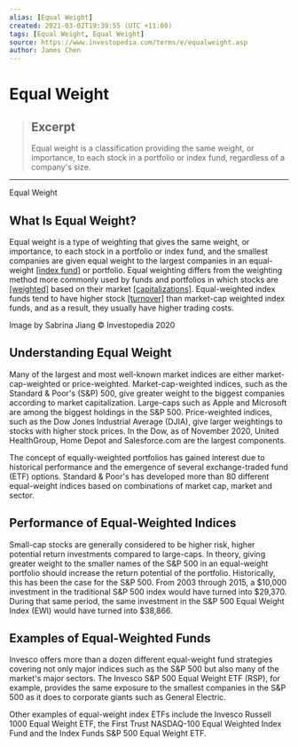 ```yaml
---
alias: [Equal Weight]
created: 2021-03-02T19:39:55 (UTC +11:00)
tags: [Equal Weight, Equal Weight]
source: https://www.investopedia.com/terms/e/equalweight.asp
author: James Chen
---
```


# Equal Weight

> ## Excerpt
> Equal weight is a classification providing the same weight, or importance, to each stock in a portfolio or index fund, regardless of a company's size.

---

Equal Weight
## What Is Equal Weight?

Equal weight is a type of weighting that gives the same weight, or importance, to each stock in a portfolio or index fund, and the smallest companies are given equal weight to the largest companies in an equal-weight [[index fund]](https://www.investopedia.com/terms/i/indexfund.asp) or portfolio. Equal weighting differs from the weighting method more commonly used by funds and portfolios in which stocks are [[weighted]](https://www.investopedia.com/terms/w/weighted.asp) based on their market [[capitalizations]](https://www.investopedia.com/terms/c/capitalization.asp). Equal-weighted index funds tend to have higher stock [[turnover]](https://www.investopedia.com/terms/t/turnover.asp) than market-cap weighted index funds, and as a result, they usually have higher trading costs.

Image by Sabrina Jiang © Investopedia 2020

## Understanding Equal Weight

Many of the largest and most well-known market indices are either market-cap-weighted or price-weighted. Market-cap-weighted indices, such as the Standard & Poor's (S&P) 500, give greater weight to the biggest companies according to market capitalization. Large-caps such as Apple and Microsoft are among the biggest holdings in the S&P 500. Price-weighted indices, such as the Dow Jones Industrial Average (DJIA), give larger weightings to stocks with higher stock prices. In the Dow, as of November 2020, United HealthGroup, Home Depot and Salesforce.com are the largest components.

The concept of equally-weighted portfolios has gained interest due to historical performance and the emergence of several exchange-traded fund (ETF) options. Standard & Poor's has developed more than 80 different equal-weight indices based on combinations of market cap, market and sector.

## Performance of Equal-Weighted Indices

Small-cap stocks are generally considered to be higher risk, higher potential return investments compared to large-caps. In theory, giving greater weight to the smaller names of the S&P 500 in an equal-weight portfolio should increase the return potential of the portfolio. Historically, this has been the case for the S&P 500. From 2003 through 2015, a $10,000 investment in the traditional S&P 500 index would have turned into $29,370. During that same period, the same investment in the S&P 500 Equal Weight Index (EWI) would have turned into $38,866.

## Examples of Equal-Weighted Funds

Invesco offers more than a dozen different equal-weight fund strategies covering not only major indices such as the S&P 500 but also many of the market's major sectors. The Invesco S&P 500 Equal Weight ETF (RSP), for example, provides the same exposure to the smallest companies in the S&P 500 as it does to corporate giants such as General Electric.

Other examples of equal-weight index ETFs include the Invesco Russell 1000 Equal Weight ETF, the First Trust NASDAQ-100 Equal Weighted Index Fund and the Index Funds S&P 500 Equal Weight ETF.
